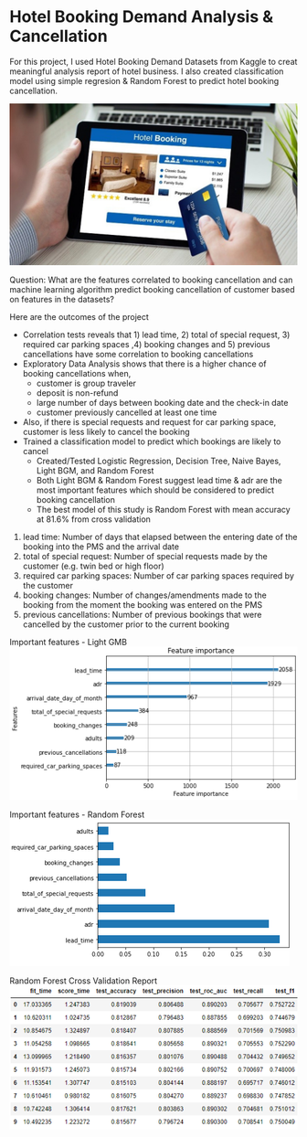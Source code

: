 # Hotel Booking Demand Analysis & Cancellation
For this project, I used Hotel Booking Demand Datasets from Kaggle to creat meaningful analysis report of hotel business. I also created classification model using simple regresion & Random Forest to predict hotel booking cancellation.

![](hotelbooking.jpg)

Question:
What are the features correlated to booking cancellation and can machine learning algorithm predict booking cancellation of customer based on features in the datasets?

Here are the outcomes of the project
  * Correlation tests reveals that 1) lead time, 2) total of special request, 3) required car parking spaces ,4) booking changes and 5) previous cancellations have some correlation to booking cancellations
  * Exploratory Data Analysis shows that there is a higher chance of booking cancellations when,
      - customer is group traveler
      - deposit is non-refund
      - large number of days between booking date and the check-in date
      - customer previously cancelled at least one time
  * Also, if there is special requests and request for car parking space, customer is less likely to cancel the booking
  * Trained a classification model to predict which bookings are likely to cancel
      - Created/Tested Logistic Regression, Decision Tree, Naive Bayes, Light BGM, and Random Forest
      - Both Light BGM & Random Forest suggest lead time & adr are the most important features which should be considered to predict booking cancellation
      - The best model of this study is Random Forest with mean accuracy at 81.6% from cross validation

1) lead time: Number of days that elapsed between the entering date of the booking into the PMS and the arrival date
2) total of special request: Number of special requests made by the customer (e.g. twin bed or high floor)
3) required car parking spaces: Number of car parking spaces required by the customer
4) booking changes: Number of changes/amendments made to the booking from the moment the booking was entered on the PMS
5) previous cancellations: Number of previous bookings that were cancelled by the customer prior to the current booking

Important features - Light GMB
![](Capture135.PNG)

Important features - Random Forest
![](Capture136.PNG)

Random Forest Cross Validation Report
![](Capture137.PNG)


